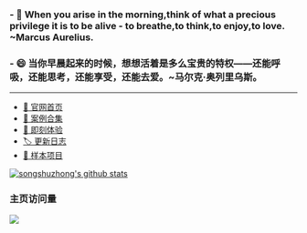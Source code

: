 ### - 🤔 When you arise in the morning,think of what a precious privilege it is to be alive - to breathe,to think,to enjoy,to love. ~Marcus Aurelius.
### - 😄 当你早晨起来的时候，想想活着是多么宝贵的特权——还能呼吸，还能思考，还能享受，还能去爱。~马尔克·奥列里乌斯。
***
- [🎉 官网首页](https://songshuzhong.github.io/i-website/dist/home.html)
- [🎁 案例合集](https://songshuzhong.github.io/i-website/dist/index.html)
- [🎡 即刻体验](https://songshuzhong.github.io/i-website/dist/home.html#/playground)
- [🏷 更新日志](https://songshuzhong.github.io/i-website/dist/home.html#/logs)
- [🔑 样本项目](https://github.com/songshuzhong/i-renderer-sample)

[![songshuzhong's github stats](https://github-readme-stats.vercel.app/api?username=sshuzhong&count_private=true&theme=default&show_icons=true&bg_color=50,409EFF,CDE3FF&title_color=fff&text_color=fff&icon_color=ffffff&include_all_commits=true)](https://github.com/songshuzhong/i-website)

### 主页访问量<br>

![](https://profile-counter.glitch.me/songshuzhong/count.svg)

<!--
**songshuzhong/songshuzhong** is a ✨ _special_ ✨ repository because its `README.md` (this file) appears on your GitHub profile.

Here are some ideas to get you started:

- 🔭 I’m currently working on ...
- 🌱 I’m currently learning ...
- 👯 I’m looking to collaborate on ...
- 🤔 I’m looking for help with ...
- 💬 Ask me about ...
- 📫 How to reach me: ...
- 😄 Pronouns: ...
- ⚡ Fun fact: ...
-->
